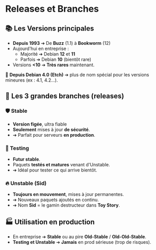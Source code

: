 # Releases et Branches

## **📚 Les Versions principales**

- **Depuis 1993** ➔ De **Buzz** (1.1) à **Bookworm** (12)
- Aujourd'hui en entreprise :
  - Majorité ➔ Debian **12** et **11**
  - Parfois ➔ Debian **10** (bientôt rare)
- Versions **<10** ➔ **Très rares** maintenant.

🧩 **Depuis Debian 4.0 (Etch)** ➔ plus de nom spécial pour les versions mineures (ex : 4.1, 4.2...).



## **🌿 Les 3 grandes branches (releases)**

### **🛡️ Stable**

- **Version figée**, ultra fiable
- **Seulement** mises à jour **de sécurité**.
- ➔ Parfait pour serveurs **en production**.



### **🧪 Testing**

- **Futur stable**.
- Paquets **testés et matures** venant d'Unstable.
- ➔ Idéal pour tester ce qui arrive bientôt.



### **🔥 Unstable (Sid)**

- **Toujours en mouvement**, mises à jour permanentes.
- ➔ Nouveaux paquets ajoutés en continu.
- ➔ Nom **Sid** = le gamin destructeur dans **Toy Story**.



## **🏭 Utilisation en production**

- En entreprise ➔ **Stable** ou au pire **Old-Stable** / **Old-Old-Stable**.
- **Testing et Unstable** ➔ **Jamais** en prod sérieuse (trop de risques).

